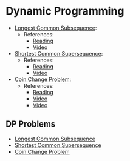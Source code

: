 # Dynamic Programming

- [Longest Common Subsequence](https://github.com/neyaadeez/DynamicProgramming/tree/main/LCS):
  - References:
    - [Reading](https://www.techiedelight.com/longest-common-subsequence/)
    - [Video](https://www.youtube.com/watch?v=sSno9rV8Rhg)
- [Shortest Common Supersequence](https://github.com/neyaadeez/DynamicProgramming/tree/main/SCS):
  - References:
    - [Reading](https://www.techiedelight.com/shortest-common-supersequence-introduction-scs-length/)
    - [Video](https://www.youtube.com/watch?v=823Grn4_dCQ)
- [Coin Change Problem](https://github.com/neyaadeez/DynamicProgramming/tree/main/CoinChange):
  - References:
    - [Reading](https://www.techiedelight.com/coin-change-making-problem-unlimited-supply-coins/)
    - [Video](https://www.youtube.com/watch?v=H9bfqozjoqs)
    - [Video](https://www.youtube.com/watch?v=Mjy4hd2xgrs)

## DP Problems

- [Longest Common Subsequence](https://github.com/neyaadeez/DynamicProgramming/tree/main/LCS)
- [Shortest Common Supersequence](https://github.com/neyaadeez/DynamicProgramming/tree/main/SCS)
- [Coin Change Problem](https://github.com/neyaadeez/DynamicProgramming/tree/main/CoinChange)
